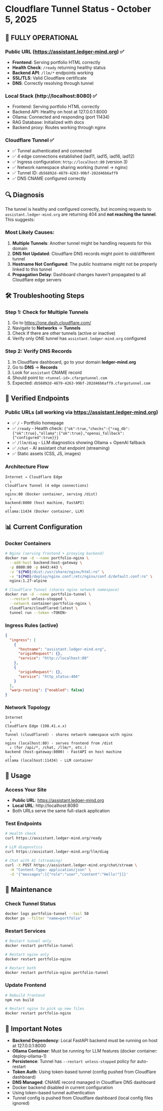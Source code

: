 # Cloudflare Tunnel Status - October 5, 2025

## 🎉 FULLY OPERATIONAL

### Public URL (https://assistant.ledger-mind.org) ✅
- **Frontend**: Serving portfolio HTML correctly
- **Health Check**: `/ready` returning healthy status
- **Backend API**: `/llm/*` endpoints working
- **SSL/TLS**: Valid Cloudflare certificate
- **DNS**: Correctly resolving through tunnel

### Local Stack (http://localhost:8080) ✅
- Frontend: Serving portfolio HTML correctly
- Backend API: Healthy on host at 127.0.0.1:8000
- Ollama: Connected and responding (port 11434)
- RAG Database: Initialized with docs
- Backend proxy: Routes working through nginx

### Cloudflare Tunnel ✅
- ✅ Tunnel authenticated and connected
- ✅ 4 edge connections established (iad11, iad15, iad16, iad12)
- ✅ Ingress configuration: `http://localhost:80` (version 3)
- ✅ Network namespace sharing working (tunnel → nginx)
- ✅ Tunnel ID: `db56892d-4879-4263-99bf-202d46b6aff9`
- ✅ DNS CNAME configured correctly

## 🔍 Diagnosis

The tunnel is healthy and configured correctly, but incoming requests to `assistant.ledger-mind.org` are returning 404 and **not reaching the tunnel**. This suggests:

### Most Likely Causes:
1. **Multiple Tunnels**: Another tunnel might be handling requests for this domain
2. **DNS Not Updated**: Cloudflare DNS records might point to old/different tunnel
3. **Hostname Not Configured**: The public hostname might not be properly linked to this tunnel
4. **Propagation Delay**: Dashboard changes haven't propagated to all Cloudflare edge servers

## 🛠️ Troubleshooting Steps

### Step 1: Check for Multiple Tunnels
1. Go to https://one.dash.cloudflare.com/
2. Navigate to **Networks** → **Tunnels**
3. Check if there are other tunnels (active or inactive)
4. Verify only ONE tunnel has `assistant.ledger-mind.org` configured

### Step 2: Verify DNS Records
1. In Cloudflare dashboard, go to your domain **ledger-mind.org**
2. Go to **DNS** → **Records**
3. Look for `assistant` CNAME record
4. Should point to: `<tunnel-id>.cfargotunnel.com`
5. Expected: `db56892d-4879-4263-99bf-202d46b6aff9.cfargotunnel.com`

## 🧪 Verified Endpoints

### Public URLs (all working via https://assistant.ledger-mind.org)
- ✅ `/` - Portfolio homepage
- ✅ `/ready` - Health check: `{"ok":true,"checks":{"rag_db":{"ok":true},"ollama":{"ok":true},"openai_fallback":{"configured":true}}}`
- ✅ `/llm/diag` - LLM diagnostics showing Ollama + OpenAI fallback
- ✅ `/chat` - AI assistant chat endpoint (streaming)
- ✅ Static assets (CSS, JS, images)

### Architecture Flow
```
Internet → Cloudflare Edge
  ↓
Cloudflare Tunnel (4 edge connections)
  ↓
nginx:80 (Docker container, serving /dist)
  ↓
backend:8000 (host machine, FastAPI)
  ↓
ollama:11434 (Docker container, LLM)
```

## 📊 Current Configuration

### Docker Containers
```bash
# Nginx (serving frontend + proxying backend)
docker run -d --name portfolio-nginx \
  --add-host backend:host-gateway \
  -p 8080:80 -p 8443:443 \
  -v "${PWD}/dist:/usr/share/nginx/html:ro" \
  -v "${PWD}/deploy/nginx.conf:/etc/nginx/conf.d/default.conf:ro" \
  nginx:1.27-alpine

# Cloudflare Tunnel (shares nginx network namespace)
docker run -d --name portfolio-tunnel \
  --restart unless-stopped \
  --network container:portfolio-nginx \
  cloudflare/cloudflared:latest \
  tunnel run --token <TOKEN>
```

### Ingress Rules (active)
```json
{
  "ingress": [
    {
      "hostname": "assistant.ledger-mind.org",
      "originRequest": {},
      "service": "http://localhost:80"
    },
    {
      "originRequest": {},
      "service": "http_status:404"
    }
  ],
  "warp-routing": {"enabled": false}
}
```

### Network Topology
```
Internet
  ↓
Cloudflare Edge (198.41.x.x)
  ↓
Tunnel (cloudflared) - shares network namespace with nginx
  ↓
nginx (localhost:80) - serves frontend from /dist
  ↓ (for /api/*, /chat, /llm/*, etc.)
backend (host-gateway:8000) - FastAPI on host machine
  ↓
ollama (localhost:11434) - LLM container
```

## 🚀 Usage

### Access Your Site
- **Public URL**: https://assistant.ledger-mind.org
- **Local URL**: http://localhost:8080
- Both URLs serve the same full-stack application

### Test Endpoints
```bash
# Health check
curl https://assistant.ledger-mind.org/ready

# LLM diagnostics
curl https://assistant.ledger-mind.org/llm/diag

# Chat with AI (streaming)
curl -X POST https://assistant.ledger-mind.org/chat/stream \
  -H "Content-Type: application/json" \
  -d '{"messages":[{"role":"user","content":"Hello!"}]}'
```

## 🔧 Maintenance

### Check Tunnel Status
```bash
docker logs portfolio-tunnel --tail 50
docker ps --filter "name=portfolio"
```

### Restart Services
```bash
# Restart tunnel only
docker restart portfolio-tunnel

# Restart nginx only
docker restart portfolio-nginx

# Restart both
docker restart portfolio-nginx portfolio-tunnel
```

### Update Frontend
```bash
# Rebuild frontend
npm run build

# Restart nginx to pick up new files
docker restart portfolio-nginx
```

## 📝 Important Notes
- **Backend Dependency**: Local FastAPI backend must be running on host at 127.0.0.1:8000
- **Ollama Container**: Must be running for LLM features (docker container: deploy-ollama-1)
- **Persistence**: Tunnel has `--restart unless-stopped` policy for auto-restart
- **Token Auth**: Using token-based tunnel (config pushed from Cloudflare dashboard)
- **DNS Managed**: CNAME record managed in Cloudflare DNS dashboard
- Docker backend disabled in current configuration
- Using token-based tunnel authentication
- Tunnel config is pushed from Cloudflare dashboard (local config files ignored)
